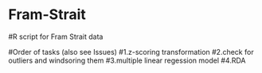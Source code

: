 # Fram-Strait
#R script for Fram Strait data

#Order of tasks (also see Issues)
#1.z-scoring transformation
#2.check for outliers and windsoring them
#3.multiple linear regession model
#4.RDA
